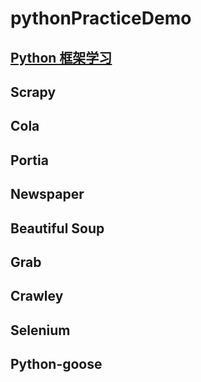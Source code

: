 # pythonPracticeDemo

## [Python 框架学习](https://blog.csdn.net/weixin_49891576/article/details/127214537)

## Scrapy
## Cola
## Portia
## Newspaper
## Beautiful Soup
## Grab
## Crawley
## Selenium
## Python-goose